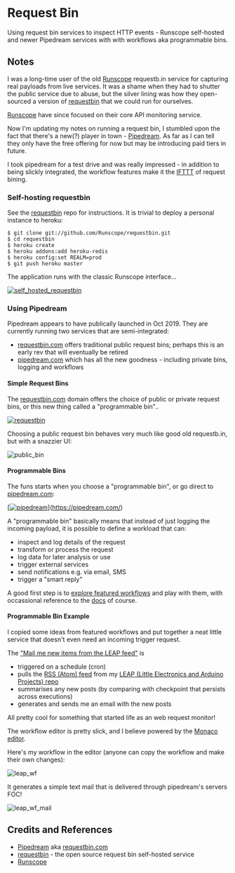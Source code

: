 # Request Bin

Using request bin services to inspect HTTP events - Runscope self-hosted and newer Pipedream services with with workflows aka programmable bins.

## Notes

I was a long-time user of the old [Runscope](https://www.runscope.com/) requestb.in service for capturing real payloads from live services.
It was a shame when they had to shutter the public service due to abuse, but the silver lining
was how they open-sourced a version of [requestbin](https://github.com/Runscope/requestbin) that we could run for ourselves.

[Runscope](https://www.runscope.com/) have since focused on their core API monitoring service.

Now I'm updating my notes on running a request bin, I stumbled upon the fact that
there's a new(?) player in town - [Pipedream](https://docs.pipedream.com/).
As far as I can tell they only have the free offering for now but may be introducing paid tiers in future.

I took pipedream for a test drive and was really impressed - in addition to being slickly integrated,
the workflow features make it the [IFTTT](https://ifttt.com/) of request bining.

### Self-hosting requestbin

See the [requestbin](https://github.com/Runscope/requestbin#readme) repo for instructions.
It is trivial to deploy a personal instance to heroku:

```
$ git clone git://github.com/Runscope/requestbin.git
$ cd requestbin
$ heroku create
$ heroku addons:add heroku-redis
$ heroku config:set REALM=prod
$ git push heroku master
```

The application runs with the classic Runscope interface...

[![self_hosted_requestbin](./assets/self_hosted_requestbin.png?raw=true)](https://github.com/Runscope/requestbin#readme)

### Using Pipedream

Pipedream appears to have publically launched in Oct 2019. They are currently running two services that are semi-integrated:

* [requestbin.com](https://requestbin.com/) offers traditional public request bins; perhaps this is an early rev that will eventually be retired
* [pipedream.com](https://pipedream.com/) which has all the new goodness - including private bins, logging and workflows

#### Simple Request Bins

The [requestbin.com](https://requestbin.com/) domain offers the choice of public or private request bins, or this new thing called a "programmable bin"..

[![requestbin](./assets/requestbin.png?raw=true)](https://requestbin.com/)

Choosing a public request bin behaves very much like good old requestb.in, but with a snazzier UI:

![public_bin](./assets/public_bin.png?raw=true)

#### Programmable Bins

The funs starts when you choose a "programmable bin", or go direct to [pipedream.com](https://pipedream.com/):

[[![pipedream](./assets/pipedream.png?raw=true)](https://pipedream.com/)](https://pipedream.com/)

A "programmable bin" basically means that instead of just logging the incoming payload,
it is possible to define a workload that can:

* inspect and log details of the request
* transform or process the request
* log data for later analysis or use
* trigger external services
* send notifications e.g. via email, SMS
* trigger a "smart reply"

A good first step is to [explore featured workflows](https://pipedream.com/explore) and play with them,
with occassional reference to the [docs](https://docs.pipedream.com/) of course.

#### Programmable Bin Example

I copied some ideas from featured workflows and put together a neat little service that doesn't even need an incoming trigger request.

The ["Mail me new items from the LEAP feed"](https://pipedream.com/@tardate/mail-me-new-items-from-the-leap-feed-p_yKCPnz/edit) is

* triggered on a schedule (cron)
* pulls the [RSS (Atom) feed](https://leap.tardate.com/catalog/atom.xml) from my [LEAP (Little Electronics and Arduino Projects) repo](https://leap.tardate.com)
* summarises any new posts (by comparing with checkpoint that persists across executions)
* generates and sends me an email with the new posts

All pretty cool for something that started life as an web request monitor!

The workflow editor is pretty slick, and I believe powered by the [Monaco editor](https://microsoft.github.io/monaco-editor/).

Here's my workflow in the editor (anyone can copy the workflow and make their own changes):

![leap_wf](./assets/leap_wf.png?raw=true)

It generates a simple text mail that is delivered through pipedream's servers FOC!

![leap_wf_mail](./assets/leap_wf_mail.png?raw=true)

## Credits and References

* [Pipedream](https://pipedream.com/) aka [requestbin.com](https://requestbin.com/)
* [requestbin](https://github.com/Runscope/requestbin) - the open source request bin self-hosted service
* [Runscope](https://www.runscope.com/)
